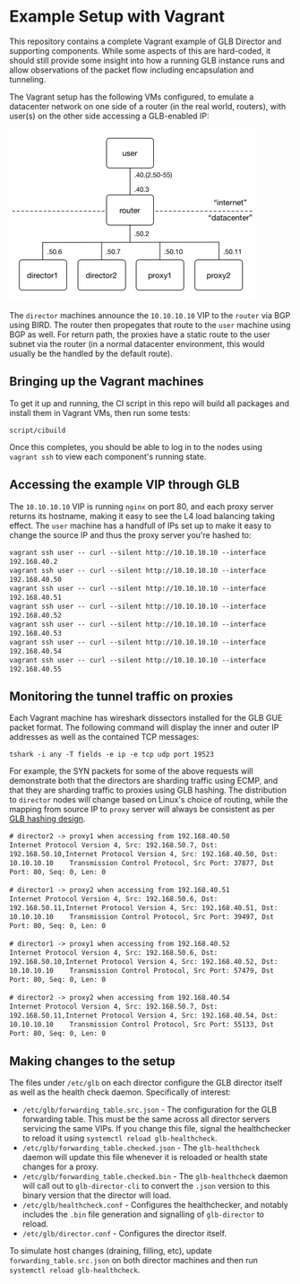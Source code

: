 # Example Setup with Vagrant

This repository contains a complete Vagrant example of GLB Director and supporting components. While some aspects of this are hard-coded, it should still provide some insight into how a running GLB instance runs and allow observations of the packet flow including encapsulation and tunneling.

The Vagrant setup has the following VMs configured, to emulate a datacenter network on one side of a router (in the real world, routers), with user(s) on the other side accessing a GLB-enabled IP:

![Vagrant Example Setup](./images/vagrant-setup.png)

The `director` machines announce the `10.10.10.10` VIP to the `router` via BGP using BIRD. The router then propegates that route to the `user` machine using BGP as well. For return path, the proxies have a static route to the user subnet via the router (in a normal datacenter environment, this would usually be the handled by the default route).

## Bringing up the Vagrant machines

To get it up and running, the CI script in this repo will build all packages and install them in Vagrant VMs, then run some tests:
```
script/cibuild
```

Once this completes, you should be able to log in to the nodes using `vagrant ssh` to view each component's running state.

## Accessing the example VIP through GLB

The `10.10.10.10` VIP is running `nginx` on port 80, and each proxy server returns its hostname, making it easy to see the L4 load balancing taking effect. The `user` machine has a handfull of IPs set up to make it easy to change the source IP and thus the proxy server you're hashed to:
```
vagrant ssh user -- curl --silent http://10.10.10.10 --interface 192.168.40.2
vagrant ssh user -- curl --silent http://10.10.10.10 --interface 192.168.40.50
vagrant ssh user -- curl --silent http://10.10.10.10 --interface 192.168.40.51
vagrant ssh user -- curl --silent http://10.10.10.10 --interface 192.168.40.52
vagrant ssh user -- curl --silent http://10.10.10.10 --interface 192.168.40.53
vagrant ssh user -- curl --silent http://10.10.10.10 --interface 192.168.40.54
vagrant ssh user -- curl --silent http://10.10.10.10 --interface 192.168.40.55
```

## Monitoring the tunnel traffic on proxies

Each Vagrant machine has wireshark dissectors installed for the GLB GUE packet format. The following command will display the inner and outer IP addresses as well as the contained TCP messages:
```
tshark -i any -T fields -e ip -e tcp udp port 19523
```

For example, the SYN packets for some of the above requests will demonstrate both that the directors are sharding traffic using ECMP, and that they are sharding traffic to proxies using GLB hashing. The distribution to `director` nodes will change based on Linux's choice of routing, while the mapping from source IP to `proxy` server will always be consistent as per [GLB hashing design](../development/glb-hashing.md).
```
# director2 -> proxy1 when accessing from 192.168.40.50
Internet Protocol Version 4, Src: 192.168.50.7, Dst: 192.168.50.10,Internet Protocol Version 4, Src: 192.168.40.50, Dst: 10.10.10.10	Transmission Control Protocol, Src Port: 37877, Dst Port: 80, Seq: 0, Len: 0

# director1 -> proxy2 when accessing from 192.168.40.51
Internet Protocol Version 4, Src: 192.168.50.6, Dst: 192.168.50.11,Internet Protocol Version 4, Src: 192.168.40.51, Dst: 10.10.10.10	Transmission Control Protocol, Src Port: 39497, Dst Port: 80, Seq: 0, Len: 0

# director1 -> proxy1 when accessing from 192.168.40.52
Internet Protocol Version 4, Src: 192.168.50.6, Dst: 192.168.50.10,Internet Protocol Version 4, Src: 192.168.40.52, Dst: 10.10.10.10	Transmission Control Protocol, Src Port: 57479, Dst Port: 80, Seq: 0, Len: 0

# director2 -> proxy2 when accessing from 192.168.40.54
Internet Protocol Version 4, Src: 192.168.50.7, Dst: 192.168.50.11,Internet Protocol Version 4, Src: 192.168.40.54, Dst: 10.10.10.10	Transmission Control Protocol, Src Port: 55133, Dst Port: 80, Seq: 0, Len: 0
```

## Making changes to the setup

The files under `/etc/glb` on each director configure the GLB director itself as well as the health check daemon. Specifically of interest:
 * `/etc/glb/forwarding_table.src.json` - The configuration for the GLB forwarding table. This must be the same across all director servers servicing the same VIPs. If you change this file, signal the healthchecker to reload it using `systemctl reload glb-healthcheck`.
 * `/etc/glb/forwarding_table.checked.json` - The `glb-healthcheck` daemon will update this file whenever it is reloaded or health state changes for a proxy.
 * `/etc/glb/forwarding_table.checked.bin` - The `glb-healthcheck` daemon will call out to `glb-director-cli` to convert the `.json` version to this binary version that the director will load.
 * `/etc/glb/healthcheck.conf` - Configures the healthchecker, and notably includes the `.bin` file generation and signalling of `glb-director` to reload.
 * `/etc/glb/director.conf` - Configures the director itself.

To simulate host changes (draining, filling, etc), update `forwarding_table.src.json` on both director machines and then run `systemctl reload glb-healthcheck`.
